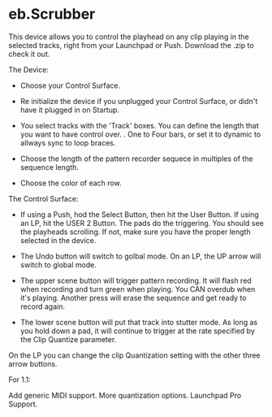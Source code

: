 # eb.Scrubber


This device allows you to control the playhead on any clip playing in the selected tracks, right from your Launchpad or Push. Download the .zip to check it out. 

The Device:

- Choose your Control Surface. 

- Re initialize the device if you unplugged your Control Surface, or didn't have it plugged in on Startup. 

- You select tracks with the 'Track' boxes. You can define the length that you want to have control over. . One to Four bars, or set it to dynamic to allways sync to loop braces. 

- Choose the length of the pattern recorder sequece in multiples of the sequence length. 

- Choose the color of each row. 

The Control Surface:

- If using a Push, hod the Select Button, then hit the User Button. If using an LP, hit the USER 2 Button. The pads do the triggering. You should see the playheads scrolling. If not, make sure you have the proper length selected in the device. 

- The Undo button will switch to golbal mode. On an LP, the UP arrow will switch to global mode.  

- The upper scene button will trigger pattern recording. It will flash red when recording and turn green when playing. You CAN overdub when it's playing. Another press will erase the sequence and get ready to record again. 

- The lower scene button will put that track into stutter mode. As long as you hold down a pad, it will continue to trigger at the rate specified by the Clip Quantize parameter. 

On the LP you can change the clip Quantization setting with the other three arrow buttons.


For 1.1: 

Add generic MIDI support. 
More quantization options. 
Launchpad Pro Support. 

